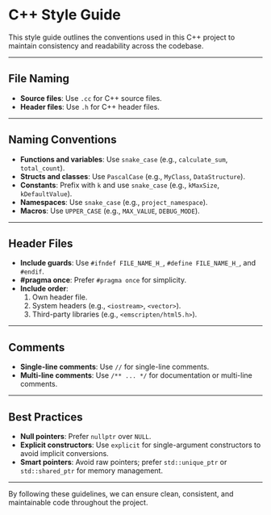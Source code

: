 # C++ Style Guide

This style guide outlines the conventions used in this C++ project to maintain consistency and readability across the codebase.

---

## File Naming

- **Source files**: Use `.cc` for C++ source files.
- **Header files**: Use `.h` for C++ header files.

---

## Naming Conventions

- **Functions and variables**: Use `snake_case` (e.g., `calculate_sum`, `total_count`).
- **Structs and classes**: Use `PascalCase` (e.g., `MyClass`, `DataStructure`).
- **Constants**: Prefix with `k` and use `snake_case` (e.g., `kMaxSize`, `kDefaultValue`).
- **Namespaces**: Use `snake_case` (e.g., `project_namespace`).
- **Macros**: Use `UPPER_CASE` (e.g., `MAX_VALUE`, `DEBUG_MODE`).

---

## Header Files

- **Include guards**: Use `#ifndef FILE_NAME_H_`, `#define FILE_NAME_H_`, and `#endif`.
- **#pragma once**: Prefer `#pragma once` for simplicity.
- **Include order**:
  1. Own header file.
  2. System headers (e.g., `<iostream>`, `<vector>`).
  3. Third-party libraries (e.g., `<emscripten/html5.h>`).

---

## Comments

- **Single-line comments**: Use `//` for single-line comments.
- **Multi-line comments**: Use `/** ... */` for documentation or multi-line comments.

---

## Best Practices

- **Null pointers**: Prefer `nullptr` over `NULL`.
- **Explicit constructors**: Use `explicit` for single-argument constructors to avoid implicit conversions.
- **Smart pointers**: Avoid raw pointers; prefer `std::unique_ptr` or `std::shared_ptr` for memory management.

---

By following these guidelines, we can ensure clean, consistent, and maintainable code throughout the project.
